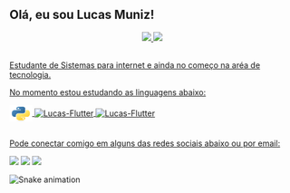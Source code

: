 ## Olá, eu sou Lucas Muniz!
<div align="center">
  <a href="https://github.com/lucasmuniz95">
  <img height="180em" src="https://github-readme-stats.vercel.app/api?username=lucasmuniz95&show_icons=true&theme=dracula&include_all_commits=true&count_private=true"/>
  <img height="180em" src="https://github-readme-stats.vercel.app/api/top-langs/?username=lucasmuniz95&layout=compact&langs_count=7&theme=dracula"/>
</div>
<div style="display: inline_block"><br>

Estudante de Sistemas para internet e ainda no começo na aréa de tecnologia.

No momento estou estudando as linguagens abaixo:
<div style="display: inline_block align:"right">
  <img align="center" alt="Lucas-Python" height="30" width="40" src="https://raw.githubusercontent.com/devicons/devicon/master/icons/python/python-original.svg">
  <img align="center" alt="Lucas-Flutter" height="25" width="40" src="https://cdn.jsdelivr.net/gh/devicons/devicon/icons/flutter/flutter-plain.svg">
  <img align="center" alt="Lucas-Flutter" height="35" width="40" src="https://cdn.jsdelivr.net/gh/devicons/devicon/icons/java/java-original.svg">                                                                                                                                                 
</div>
    
##

Pode conectar comigo em alguns das redes sociais abaixo ou por email:

<div> 

<a href="https://instagram.com/lucasmuniz95_" target="_blank"><img src="https://img.shields.io/badge/-Instagram-%23E4405F?style=for-the-badge&logo=instagram&logoColor=white" target="blank"></a>
  <a href = "mailto:andradelucasmuniz@gmail.com"><img src="https://img.shields.io/badge/Gmail-D14836?style=for-the-badge&logo=gmail&logoColor=white" target="blank"></a>
  <a href="https://www.linkedin.com/in/lucasmuniz95/" target="blank"><img src="https://img.shields.io/badge/-LinkedIn-%230077B5?style=for-the-badge&logo=linkedin&logoColor=white" target="blank"></a>
 
  ![Snake animation](https://github.com/lucasmuniz95/lucasmuniz95/blob/output/github-contribution-grid-snake.svg)
 
</div>
